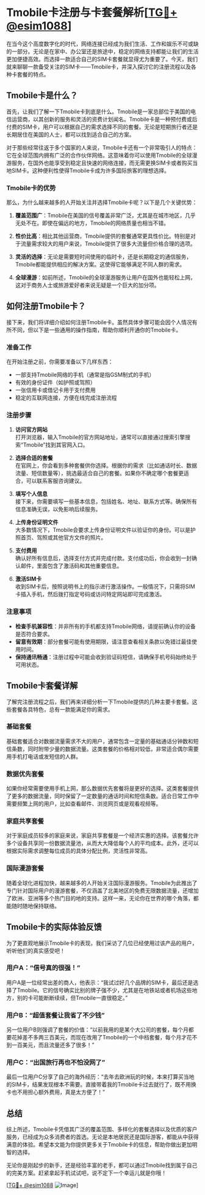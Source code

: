 # Tmobile卡注册与卡套餐解析[[TG💪+ @esim1088](https://t.me/s/esim1088)]

在当今这个高度数字化的时代，网络连接已经成为我们生活、工作和娱乐不可或缺的一部分。无论是在家中、办公室还是旅途中，稳定的网络支持都能让我们的生活更加便捷高效。而选择一款适合自己的SIM卡套餐就显得尤为重要了。今天，我们就来聊聊一款备受关注的SIM卡——Tmobile卡，并深入探讨它的注册流程以及各种卡套餐的特点。

## Tmobile卡是什么？

首先，让我们了解一下Tmobile卡到底是什么。Tmobile是一家总部位于美国的电信运营商，以其创新的服务和灵活的资费计划闻名。Tmobile卡是一种预付费或后付费的SIM卡，用户可以根据自己的需求选择不同的套餐。无论是短期旅行者还是长期居住在美国的人士，都可以找到适合自己的方案。

对于那些经常往返于多个国家的人来说，Tmobile卡还有一个非常吸引人的特点：它在全球范围内拥有广泛的合作伙伴网络。这意味着你可以使用Tmobile的全球漫游服务，在国外也能享受到稳定且快速的网络连接，而无需更换SIM卡或者购买当地SIM卡。这种便利性使得Tmobile卡成为许多国际旅客的理想选择。

### Tmobile卡的优势

那么，为什么越来越多的人开始关注并选择Tmobile卡呢？以下是几个关键优势：

1. **覆盖范围广**：Tmobile在美国的信号覆盖非常广泛，尤其是在城市地区，几乎无处不在。即使在偏远的地方，Tmobile的网络质量也相当不错。
   
2. **性价比高**：相比其他运营商，Tmobile提供的套餐通常更具性价比。特别是对于流量需求较大的用户来说，Tmobile提供了很多大流量但价格合理的选项。

3. **灵活的选择**：无论是需要短时间使用的临时卡，还是长期稳定的通信服务，Tmobile都能提供相应的解决方案。这使得它能够满足不同人群的需求。

4. **全球漫游**：如前所述，Tmobile的全球漫游服务让用户在国外也能轻松上网，这对于商务人士或旅游爱好者来说无疑是一个巨大的加分项。

## 如何注册Tmobile卡？

接下来，我们将详细介绍如何注册Tmobile卡。虽然具体步骤可能会因个人情况有所不同，但以下是一些通用的操作指南，帮助你顺利开通你的Tmobile卡。

### 准备工作

在开始注册之前，你需要准备以下几样东西：
- 一部支持Tmobile网络的手机（通常是指GSM制式的手机）
- 有效的身份证件（如护照或驾照）
- 一张信用卡或借记卡用于支付费用
- 稳定的互联网连接，方便在线完成注册流程

### 注册步骤

1. **访问官方网站**  
   打开浏览器，输入Tmobile的官方网站地址，通常可以直接通过搜索引擎搜索“Tmobile”找到其官网入口。

2. **选择合适的套餐**  
   在官网上，你会看到多种套餐供你选择。根据你的需求（比如通话时长、数据流量、短信数量等），挑选最适合自己的套餐。如果你不确定哪个套餐更适合，可以联系客服咨询建议。

3. **填写个人信息**  
   接下来，你需要填写一些基本信息，包括姓名、地址、联系方式等。确保所有信息准确无误，以免影响后续服务。

4. **上传身份证明文件**  
   大多数情况下，Tmobile会要求上传身份证明文件以验证你的身份。可以是护照首页、驾照或其他官方文件的照片。

5. **支付费用**  
   确认好所有信息后，选择支付方式并完成付款。支付成功后，你会收到一封确认邮件，里面包含了激活码和其他重要信息。

6. **激活SIM卡**  
   收到SIM卡后，按照说明书上的指示进行激活操作。一般情况下，只需将SIM卡插入手机，然后拨打指定号码或访问特定网站即可完成激活。

### 注意事项

- **检查手机兼容性**：并非所有的手机都支持Tmobile网络，请提前确认你的设备是否符合要求。
- **留意有效期**：部分套餐可能有使用期限，请注意查看相关条款以免错过最佳使用时间。
- **保持通讯畅通**：注册过程中可能会收到验证码短信，请确保手机号码始终处于可用状态。

## Tmobile卡套餐详解

了解完注册流程之后，我们再来详细分析一下Tmobile提供的几种主要卡套餐。这些套餐各具特色，总有一款能满足你的需求。

### 基础套餐

基础套餐适合对数据流量需求不大的用户，通常包含一定量的基础通话分钟数和短信条数，同时附带少量的数据流量。这类套餐的价格相对较低，非常适合偶尔需要用手机打电话或发短信的人群。

### 数据优先套餐

如果你经常需要使用手机上网，那么数据优先套餐将是更好的选择。这类套餐提供了更多的数据流量，同时保留了一定数量的通话时间和短信条数。适合日常工作中需要频繁上网的用户，比如查看邮件、浏览网页或是观看视频等。

### 家庭共享套餐

对于家庭成员较多的家庭来说，家庭共享套餐是一个经济实惠的选择。该套餐允许多个设备共享同一份数据流量池，从而大大降低每个人的平均成本。此外，还可以根据实际需求调整每位成员的具体分配比例，灵活性非常高。

### 国际漫游套餐

随着全球化进程加快，越来越多的人开始关注国际漫游服务。Tmobile为此推出了专门针对国际用户的漫游套餐，不仅涵盖了北美地区的免费无限数据流量，还增加了欧洲、亚洲等多个热门目的地的支持。这样一来，无论你在世界的哪个角落，都能随时随地保持联络。

## Tmobile卡的实际体验反馈

为了更直观地展示Tmobile卡的表现，我们采访了几位已经使用过该产品的用户，听听他们的真实感受吧！

### 用户A：“信号真的很强！”

用户A是一位经常出差的商人，他表示：“我试过好几个品牌的SIM卡，最后还是选择了Tmobile。它的信号确实比别的牌子强不少，尤其是在地铁站或者机场这些地方，别的卡可能断断续续，但Tmobile一直很稳定。”

### 用户B：“超值套餐让我省了不少钱”

另一位用户B则强调了套餐的价值：“以前我用的是某个大公司的套餐，每个月都要花掉差不多两三百美元，而现在改用了Tmobile的一个中档套餐，每个月才花不到一百美元，而且流量还多了很多！”

### 用户C：“出国旅行再也不怕没网了”

最后一位用户C分享了自己的海外经历：“去年去欧洲玩的时候，本来打算买当地的SIM卡，结果发现根本不需要。直接带着我的Tmobile卡过去就行了，既不用换卡也不用担心额外费用，真是太方便了！”

## 总结

综上所述，Tmobile卡凭借其广泛的覆盖范围、多样化的套餐选择以及优质的客户服务，已经成为众多消费者的首选。无论是本地居民还是国际游客，都能从中获得满意的体验。希望本文能为你提供更多关于Tmobile卡的信息，帮助你做出更加明智的选择。

无论你是刚起步的新手，还是经验丰富的老手，都可以通过Tmobile找到属于自己的完美方案。赶紧拿起手机试试吧，说不定下一个幸运儿就是你哦！

[[TG💪+ @esim1088](https://t.me/s/esim1088) ![Image](https://i.postimg.cc/4NQfJmqS/Snipaste-2025-05-13-00-14-12.png)]